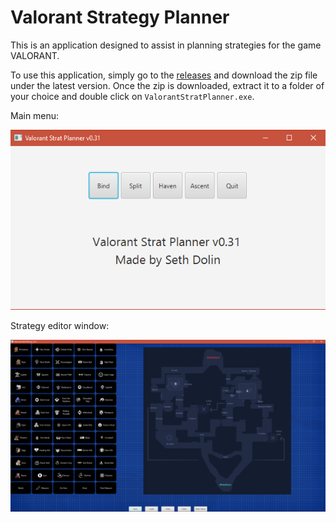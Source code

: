 # Valorant Strategy Planner
This is an application designed to assist in planning strategies for the game VALORANT.

To use this application, simply go to the [releases](https://github.com/dolinseth/ValorantStratPlanner/releases) and download the zip file under the latest version. Once the zip is downloaded, extract it to a folder of your choice and double click on ```ValorantStratPlanner.exe```.

Main menu:

![Main menu screenshot](ValorantStratPlanner/Screenshots/MainMenu.PNG)

Strategy editor window:

![Strategy editor screenshot](ValorantStratPlanner/Screenshots/StratEditor1.PNG)
